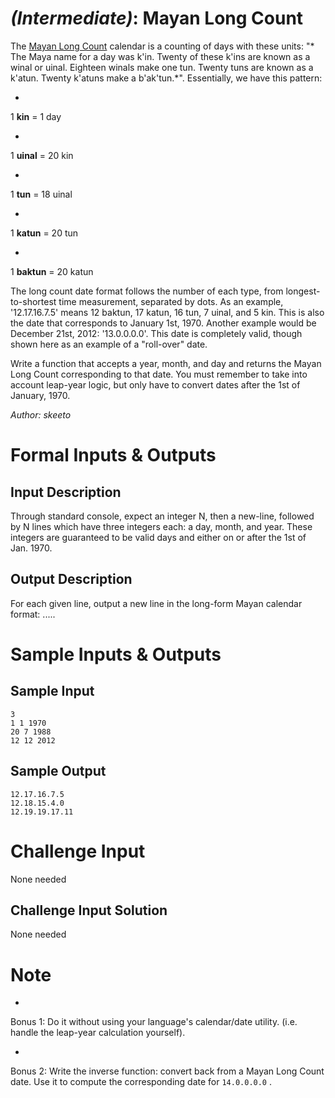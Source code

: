 

# _(Intermediate)_: Mayan Long Count

The [Mayan Long Count](http://en.wikipedia.org/wiki/Maya_calendar#Long_Count) calendar is a counting of days with these units: "\* The Maya name for a day was k'in. Twenty of these k'ins are known as a winal or uinal. Eighteen winals make one tun. Twenty tuns are known as a k'atun. Twenty k'atuns make a b'ak'tun.\*". Essentially, we have this pattern:

-

1 **kin** = 1 day

-

1 **uinal** = 20 kin

-

1 **tun** = 18 uinal

-

1 **katun** = 20 tun

-

1 **baktun** = 20 katun

The long count date format follows the number of each type, from longest-to-shortest time measurement, separated by dots. As an example, '12.17.16.7.5' means 12 baktun, 17 katun, 16 tun, 7 uinal, and 5 kin. This is also the date that corresponds to January 1st, 1970. Another example would be December 21st, 2012: '13.0.0.0.0'. This date is completely valid, though shown here as an example of a "roll-over" date.

Write a function that accepts a year, month, and day and returns the Mayan Long Count corresponding to that date. You must remember to take into account leap-year logic, but only have to convert dates after the 1st of January, 1970.

_Author: skeeto_

# Formal Inputs & Outputs

## Input Description

Through standard console, expect an integer N, then a new-line, followed by N lines which have three integers each: a day, month, and year. These integers are guaranteed to be valid days and either on or after the 1st of Jan. 1970.

## Output Description

For each given line, output a new line in the long-form Mayan calendar format: <Baktun>.<Katun>.<Tun>.<Uinal>.<Kin>.

# Sample Inputs & Outputs

## Sample Input

    3
    1 1 1970
    20 7 1988
    12 12 2012

## Sample Output

    12.17.16.7.5
    12.18.15.4.0
    12.19.19.17.11

# Challenge Input

None needed

## Challenge Input Solution

None needed

# Note

-

Bonus 1: Do it without using your language's calendar/date utility. (i.e. handle the leap-year calculation yourself).

-

Bonus 2: Write the inverse function: convert back from a Mayan Long Count date. Use it to compute the corresponding date for `14.0.0.0.0` .

